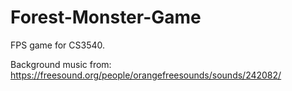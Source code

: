 # Forest-Monster-Game

FPS game for CS3540.

Background music from: https://freesound.org/people/orangefreesounds/sounds/242082/
